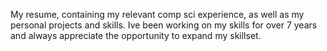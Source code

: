 My resume, containing my relevant comp sci experience, as well as my personal projects and skills. 
Ive been working on my skills for over 7 years and always appreciate the opportunity to expand my skillset. 
